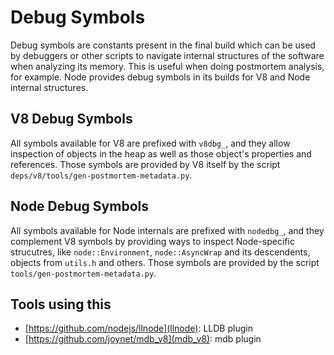 # Debug Symbols

Debug symbols are constants present in the final build which can be used by
debuggers or other scripts to navigate internal structures of the software when
analyzing its memory. This is useful when doing postmortem analysis, for
example. Node provides debug symbols in its builds for V8 and Node internal
structures.

## V8 Debug Symbols

All symbols available for V8 are prefixed with `v8dbg_`, and they allow inspection
of objects in the heap as well as those object's properties and references. Those
symbols are provided by V8 itself by the script
`deps/v8/tools/gen-postmortem-metadata.py`.

## Node Debug Symbols

All symbols available for Node internals are prefixed with `nodedbg_`, and they
complement V8 symbols by providing ways to inspect Node-specific strucutres,
like `node::Environment`, `node::AsyncWrap` and its descendents, objects from
`utils.h` and others. Those symbols are provided by the script
`tools/gen-postmortem-metadata.py`.

## Tools using this

* [https://github.com/nodejs/llnode](llnode): LLDB plugin
* [https://github.com/joynet/mdb_v8](mdb_v8): mdb plugin
